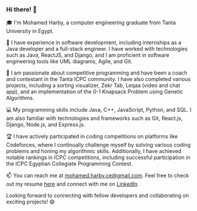 ### Hi there! 👋

🎓 I'm Mohamed Harby, a computer engineering graduate from Tanta University in Egypt.

💼 I have experience in software development, including internships as a Java developer and a full-stack engineer. I have worked with technologies such as Java, ReactJS, and Django, and I am proficient in software engineering tools like UML diagrams, Agile, and Git.

🚀 I am passionate about competitive programming and have been a coach and contestant in the Tanta ICPC community. I have also completed various projects, including a sorting visualizer, Zekr Tab, Leqaa (video and chat app), and an implementation of the 0-1 Knapsack Problem using Genetic Algorithms.

💻 My programming skills include Java, C++, JavaScript, Python, and SQL. I am also familiar with technologies and frameworks such as Git, React.js, Django, Node.js, and Express.js.

🏆 I have actively participated in coding competitions on platforms like Codeforces, where I continually challenge myself by solving various coding problems and honing my algorithmic skills. Additionally, I have achieved notable rankings in ICPC competitions, including successful participation in the ICPC Egyptian Collegiate Programming Contest.

📫 You can reach me at mohamed.harby.ce@gmail.com. Feel free to check out my resume [here](https://github.com/Mohamed-Harby/Mohamed-Harby/blob/main/Mohamed%20Harby's%20Resume.pdf) and connect with me on [LinkedIn](https://www.linkedin.com/in/moharby/).

Looking forward to connecting with fellow developers and collaborating on exciting projects! 😄
